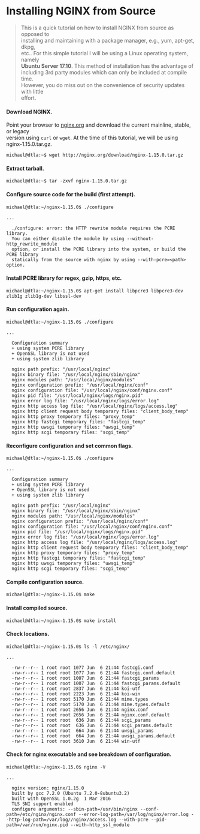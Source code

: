 # Installing NGINX from Source

> This is a quick tutorial on how to install NGINX from source as opposed to  
> installing and maintaining with a package manager, e.g., yum, apt-get, dkpg,  
> etc.. For this simple tutorial I will be using a Linux operating system, namely  
> **Ubuntu Server 17.10**. This method of installation has the advantage of  
including 3rd party modules which can only be included at compile time.  
However, you do miss out on the convenience of security updates with little  
effort.

#### Download NGINX.

Point your browser to [nginx.org](http://nginx.org/en/download.html) and download the current mainline, stable, or legacy  
version using `curl` or `wget`. At the time of this tutorial, we will be using nginx-1.15.0.tar.gz.  

```console
michael@dtla:~$ wget http://nginx.org/download/nginx-1.15.0.tar.gz
```

#### Extract tarball.
```console
michael@dtla:~$ tar -zxvf nginx-1.15.0.tar.gz
```

#### Configure source code for the build (first attempt).

```console
michael@dtla:~/nginx-1.15.0$ ./configure

...

  ./configure: error: the HTTP rewrite module requires the PCRE library.
  You can either disable the module by using --without-http_rewrite_module
  option, or install the PCRE library into the system, or build the PCRE library
  statically from the source with nginx by using --with-pcre=<path> option.
```

#### Install PCRE library for regex, gzip, https, etc.
```console
michael@dtla:~/nginx-1.15.0$ apt-get install libpcre3 libpcre3-dev zlib1g zlib1g-dev libssl-dev
```

#### Run configuration again.
```console
michael@dtla:~/nginx-1.15.0$ ./configure

...

  Configuration summary
  + using system PCRE library
  + OpenSSL library is not used
  + using system zlib library

  nginx path prefix: "/usr/local/nginx"
  nginx binary file: "/usr/local/nginx/sbin/nginx"
  nginx modules path: "/usr/local/nginx/modules"
  nginx configuration prefix: "/usr/local/nginx/conf"
  nginx configuration file: "/usr/local/nginx/conf/nginx.conf"
  nginx pid file: "/usr/local/nginx/logs/nginx.pid"
  nginx error log file: "/usr/local/nginx/logs/error.log"
  nginx http access log file: "/usr/local/nginx/logs/access.log"
  nginx http client request body temporary files: "client_body_temp"
  nginx http proxy temporary files: "proxy_temp"
  nginx http fastcgi temporary files: "fastcgi_temp"
  nginx http uwsgi temporary files: "uwsgi_temp"
  nginx http scgi temporary files: "scgi_temp"
```
#### Reconfigure configuration and set common flags.
```console
michael@dtla:~/nginx-1.15.0$ ./configure

...

  Configuration summary
  + using system PCRE library
  + OpenSSL library is not used
  + using system zlib library

  nginx path prefix: "/usr/local/nginx"
  nginx binary file: "/usr/local/nginx/sbin/nginx"
  nginx modules path: "/usr/local/nginx/modules"
  nginx configuration prefix: "/usr/local/nginx/conf"
  nginx configuration file: "/usr/local/nginx/conf/nginx.conf"
  nginx pid file: "/usr/local/nginx/logs/nginx.pid"
  nginx error log file: "/usr/local/nginx/logs/error.log"
  nginx http access log file: "/usr/local/nginx/logs/access.log"
  nginx http client request body temporary files: "client_body_temp"
  nginx http proxy temporary files: "proxy_temp"
  nginx http fastcgi temporary files: "fastcgi_temp"
  nginx http uwsgi temporary files: "uwsgi_temp"
  nginx http scgi temporary files: "scgi_temp"
```

#### Compile configuration source.
```console
michael@dtla:~/nginx-1.15.0$ make
```

#### Install compiled source.
```console
michael@dtla:~/nginx-1.15.0$ make install
```

#### Check locations.
```console
michael@dtla:~/nginx-1.15.0$ ls -l /etc/nginx/

...

  -rw-r--r-- 1 root root 1077 Jun  6 21:44 fastcgi.conf
  -rw-r--r-- 1 root root 1077 Jun  6 21:44 fastcgi.conf.default
  -rw-r--r-- 1 root root 1007 Jun  6 21:44 fastcgi_params
  -rw-r--r-- 1 root root 1007 Jun  6 21:44 fastcgi_params.default
  -rw-r--r-- 1 root root 2837 Jun  6 21:44 koi-utf
  -rw-r--r-- 1 root root 2223 Jun  6 21:44 koi-win
  -rw-r--r-- 1 root root 5170 Jun  6 21:44 mime.types
  -rw-r--r-- 1 root root 5170 Jun  6 21:44 mime.types.default
  -rw-r--r-- 1 root root 2656 Jun  6 21:44 nginx.conf
  -rw-r--r-- 1 root root 2656 Jun  6 21:44 nginx.conf.default
  -rw-r--r-- 1 root root  636 Jun  6 21:44 scgi_params
  -rw-r--r-- 1 root root  636 Jun  6 21:44 scgi_params.default
  -rw-r--r-- 1 root root  664 Jun  6 21:44 uwsgi_params
  -rw-r--r-- 1 root root  664 Jun  6 21:44 uwsgi_params.default
  -rw-r--r-- 1 root root 3610 Jun  6 21:44 win-utf
```

#### Check for nginx executable and see breakdown of configuration.
```console
michael@dtla:~/nginx-1.15.0$ nginx -V

...

  nginx version: nginx/1.15.0
  built by gcc 7.2.0 (Ubuntu 7.2.0-8ubuntu3.2)
  built with OpenSSL 1.0.2g  1 Mar 2016
  TLS SNI support enabled
  configure arguments: --sbin-path=/usr/bin/nginx --conf-path=/etc/nginx/nginx.conf --error-log-path=/var/log/nginx/error.log --http-log-path=/var/log//nginx/access.log --with-pcre --pid-path=/var/run/nginx.pid --with-http_ssl_module
```
